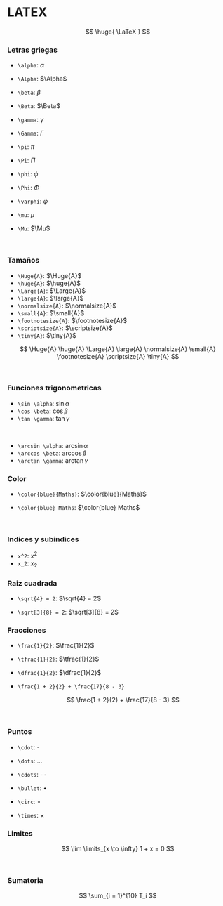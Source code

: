 # LATEX

$$
\huge{
    \LaTeX
}
$$


### Letras griegas

- `\alpha`: $\alpha$
- `\Alpha`: $\Alpha$

- `\beta`: $\beta$
- `\Beta`: $\Beta$

- `\gamma`: $\gamma$
- `\Gamma`: $\Gamma$

- `\pi`: $\pi$
- `\Pi`: $\Pi$

- `\phi`: $\phi$
- `\Phi`: $\Phi$
- `\varphi`: $\varphi$

- `\mu`: $\mu$
- `\Mu`: $\Mu$

<br>

### Tamaños

- `\Huge{A}`: $\Huge{A}$
- `\huge{A}`: $\huge{A}$
- `\Large{A}`: $\Large{A}$
- `\large{A}`: $\large{A}$
- `\normalsize{A}`: $\normalsize{A}$
- `\small{A}`: $\small{A}$
- `\footnotesize{A}`: $\footnotesize{A}$
- `\scriptsize{A}`: $\scriptsize{A}$
- `\tiny{A}`: $\tiny{A}$

$$
\Huge{A}
\huge{A}
\Large{A}
\large{A}
\normalsize{A}
\small{A}
\footnotesize{A}
\scriptsize{A}
\tiny{A}
$$

<br>


### Funciones trigonometricas

- `\sin \alpha`: $\sin \alpha$
- `\cos \beta`: $\cos \beta$
- `\tan \gamma`: $\tan \gamma$
  
<br>

- `\arcsin \alpha`: $\arcsin \alpha$
- `\arccos \beta`: $\arccos \beta$
- `\arctan \gamma`: $\arctan \gamma$

### Color

- `\color{blue}{Maths}`: $\color{blue}{Maths}$

- `\color{blue} Maths`: $\color{blue} Maths$
  
<br>


### Indices y subindices

- `x^2`: $x^2$
- `x_2`: $x_2$


### Raiz cuadrada

- `\sqrt{4} = 2`: $\sqrt{4} = 2$

- `\sqrt[3]{8} = 2`: $\sqrt[3]{8} = 2$



### Fracciones

- `\frac{1}{2}`: $\frac{1}{2}$
  
- `\tfrac{1}{2}`: $\tfrac{1}{2}$

- `\dfrac{1}{2}`: $\dfrac{1}{2}$

- `\frac{1 + 2}{2} + \frac{17}{8 - 3}`

    $$
        \frac{1 + 2}{2} + \frac{17}{8 - 3}
    $$

<br>

### Puntos

- `\cdot`: $\cdot$
  
- `\dots`: $\dots$

- `\cdots`: $\cdots$

- `\bullet`: $\bullet$

- `\circ`: $\circ$

- `\times`: $\times$


### Limites

$$
\lim \limits_{x \to \infty} 1 + x = 0
$$

<br>

### Sumatoria

$$
\sum_{i = 1}^{10} T_i
$$

<br>